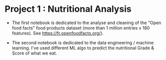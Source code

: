# Project 1 : Nutritional Analysis
  
- The first notebook is dedicated to the analyse and cleaning of the "Open food facts" food products dataset (more than 1 million entries x 180 features). See https://fr.openfoodfacts.org/).

- The second notebook is dedicated to the data engineering / machine learning.
I've used different ML algo to predict the nutritional Grade & Score of what we eat.
